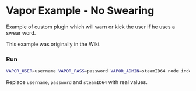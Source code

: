 # Vapor Example - No Swearing

Example of custom plugin which will warn or kick the user if he uses a swear word.

This example was originally in the Wiki.

### Run

```sh
VAPOR_USER=username VAPOR_PASS=password VAPOR_ADMIN=steamID64 node index.js
```

Replace `username`, `password` and `steamID64` with real values.
